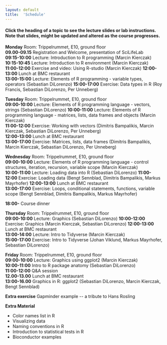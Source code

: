 ```yaml
---
layout: default
title:  'Schedule'
---
```


#### Click the heading of a topic to see the lecture slides or lab instructions. Note that slides, might be updated and altered as the course progresses.

**Monday**
Room: Trippelrummet, E10, ground floor  
**09.00-09.15** Registration and Welcome, presentation of SciLifeLab  
**09:15-10:00** Lecture: Introduction to R programming (Marcin Kierczak) 
**10:15-10:45** Lecture: Introduction to R environment (Marcin Kierczak) 
**11:00-12:00** Exercise and video: Using R-studio (Marcin Kierczak) 
**12:00-13:00** Lunch at BMC restaurant  
**13:00-15:00** Lecture: Elements of R programming - variable types, operators (Sebastian DiLorenzo) 
**15:00-17:00** Exercise: Data types in R (Roy Francis, Sebastian DiLorenzo, Per Unneberg) 

**Tuesday**
Room: Trippelrummet, E10, ground floor  
**09:00-10:00** Lecture: Elements of R programming language - vectors, strings (Sebastian DiLorenzo) 
**10:00-11:00** Lecture: Elements of R programming language - matrices, lists, data frames and objects (Marcin Kierczak)  
**11:00-12:00** Exercise: Working with vectors (Dimitris Bampalikis, Marcin Kierczak, Sebastian DiLorenzo, Per Unneberg)  
**12:00-13:00** Lunch at BMC restaurant  
**13:00-17:00** Exercise: Matrices, lists, data frames (Dimitris Bampalikis, Marcin Kierczak, Sebastian DiLorenzo, Per Unneberg)  

**Wednesday**
Room: Trippelrummet, E10, ground floor  
**09:00-10:00** Lecture: Elements of R programming language - control structures, iteration, recursion, variable scope (Marcin Kierczak)  
**10:00-11:00** Lecture: Loading data into R (Sebastian DiLorenzo) 
**11:00-12:00** Exercise: Loading data (Bengt Sennblad, Dimitris Bampalikis, Markus Mayrhofer) 
**12:00-13:00** Lunch at BMC restaurant  
**13:00-17:00** Exercise: Loops, conditional statements, functions, variable scope (Bengt Sennblad, Dimitris Bampalikis, Markus Mayrhofer) 

**18:00-** Course dinner

**Thursday**
Room: Trippelrummet, E10, ground floor  
**09:00-10:00** Lecture: Graphics (Sebastian DiLorenzo) 
**10:00-12:00** Exercise: Graphics (Marcin Kierczak, Sebastian DiLorenzo)
**12:00-13:00** Lunch at BMC restaurant  
**13:00-14:00** Lecture: Intro to Tidyverse (Marcin Kierczak)  
**15:00-17:00** Exercise: Intro to Tidyverse (Johan Viklund, Markus Mayrhofer, Sebastian DiLorenzo) 

**Friday**
Room: Trippelrummet, E10, ground floor  
**09:00-10:00** Lecture: Graphics using ggplot2 (Marcin Kierczak)    
**10:00-11:00** Intro to R package anatomy (Sebastian DiLorenzo)  
**11:00-12:00** Q&A session  
**12.00-13.00** Lunch at BMC restaurant  
**13:00-16.00** Graphics in R: ggplot2 (Sebastian DiLorenzo, Marcin Kierczak, Bengt Sennblad)  

**Extra exercise** Gapminder example -- a tribute to Hans Rosling

**Extra Material**
- Color names list in R
- Visualizing data
- Naming conventions in R
- Introduction to statistical tests in R
- Bioconductor examples
